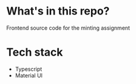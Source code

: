 # What's in this repo?
Frontend source code for the minting assignment



# Tech stack
- Typescript
- Material UI